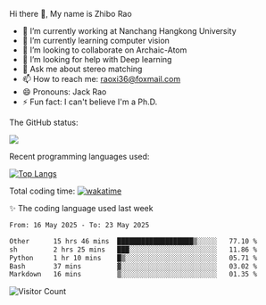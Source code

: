 Hi there 👋, My name is Zhibo Rao
- 🔭 I’m currently working at Nanchang Hangkong University
- 🌱 I’m currently learning computer vision
- 👯 I’m looking to collaborate on Archaic-Atom
- 🤔 I’m looking for help with Deep learning
- 💬 Ask me about stereo matching
- 📫 How to reach me: raoxi36@foxmail.com
- 😄 Pronouns: Jack Rao
- ⚡ Fun fact: I can't believe I'm a Ph.D.

The GitHub status:

![](https://github-readme-stats.vercel.app/api?username=ZhiboRao)

Recent programming languages used:

[![Top Langs](https://github-readme-stats.vercel.app/api/top-langs/?username=ZhiboRao&layout=compact)](https://github.com/anuraghazra/github-readme-stats)

Total coding time: [![wakatime](https://wakatime.com/badge/user/51ec5ec7-4742-4243-9eea-732ade32c0b7.svg)](https://wakatime.com/@51ec5ec7-4742-4243-9eea-732ade32c0b7)

✨ The coding language used last week 
<!--START_SECTION:waka-->

```txt
From: 16 May 2025 - To: 23 May 2025

Other      15 hrs 46 mins  ███████████████████▒░░░░░   77.10 %
sh         2 hrs 25 mins   ███░░░░░░░░░░░░░░░░░░░░░░   11.86 %
Python     1 hr 10 mins    █▒░░░░░░░░░░░░░░░░░░░░░░░   05.71 %
Bash       37 mins         ▓░░░░░░░░░░░░░░░░░░░░░░░░   03.02 %
Markdown   16 mins         ▒░░░░░░░░░░░░░░░░░░░░░░░░   01.35 %
```

<!--END_SECTION:waka-->

![Visitor Count](https://profile-counter.glitch.me/Raohaocheng/count.svg)

